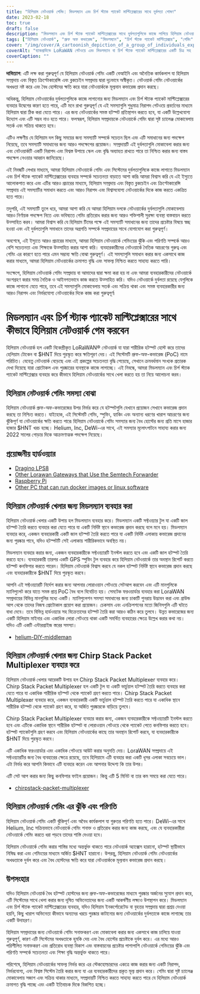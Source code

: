 ```yaml
---
title: "হিলিয়াম নেটওয়ার্ক গেমিং: মিডলম্যান এবং চির্প স্ট্যাক প্যাকেট মাল্টিপ্লেক্সারের সাথে দুর্বলতা শোষণ"
date: 2023-02-18
toc: true
draft: false
description: "মিডলম্যান এবং চির্প স্ট্যাক প্যাকেট মাল্টিপ্লেক্সারের সাথে দুর্বলতাগুলিকে কাজে লাগিয়ে হিলিয়াম নেটওয়ার্কের সাথে খেলা শিখুন, সেইসাথে এটি করার ঝুঁকি এবং পরিণতিগুলি।"
tags: ["হিলিয়াম নেটওয়ার্ক", "প্রুফ অফ কভারেজ", "মিডলম্যান", "চির্প স্ট্যাক প্যাকেট মাল্টিপ্লেক্সার", "গেমিং", "দুর্বলতা শোষণ", "LoRaWAN নেটওয়ার্ক", "ক্রিপ্টোকারেন্সি", "ব্লকচেইন", "বিকেন্দ্রীভূত নেটওয়ার্ক", "হটস্পট", "স্পুফিং", "প্রতারণা", "অবৈধ কার্যকলাপ", "শাস্তি", "নেটওয়ার্কের অখণ্ডতা", "পুরস্কার", "দূষিত অভিনেতা", "নেটওয়ার্ক নিরাপত্তা", "বৈধ হোস্ট"]
cover: "/img/cover/A_cartoonish_depiction_of_a_group_of_individuals_exploiting.png"
coverAlt: "ব্যাকগ্রাউন্ডে LoRaWAN গেটওয়ে এবং মিডলম্যান বা চির্প স্ট্যাক প্যাকেট মাল্টিপ্লেক্সারের একটি চিত্র সহ একটি হিলিয়াম বেলুন শোষণকারী ব্যক্তিদের একটি গোষ্ঠীর একটি কার্টুনিশ চিত্র।"
coverCaption: ""
---
```


**দাবিত্যাগ**:
এটি লক্ষ করা গুরুত্বপূর্ণ যে হিলিয়াম নেটওয়ার্ক গেমিং একটি বেআইনি এবং অনৈতিক কার্যকলাপ যা হিলিয়াম সম্প্রদায় এবং বিস্তৃত ক্রিপ্টোকারেন্সি এবং ব্লকচেইন সম্প্রদায় দ্বারা দৃঢ়ভাবে অস্বীকৃত। নেটওয়ার্ক গেমিং নেটওয়ার্কের অখণ্ডতা নষ্ট করে এবং বৈধ হোস্টদের ক্ষতি করে যারা নেটওয়ার্ককে মূল্যবান কভারেজ প্রদান করছে।

অধিকন্তু, হিলিয়াম নেটওয়ার্কের দুর্বলতাগুলিকে কাজে লাগানোর জন্য মিডলম্যান এবং চির্প স্ট্যাক প্যাকেট মাল্টিপ্লেক্সারের ব্যবহার উদ্বেগের কারণ হতে পারে, এটি মনে রাখা গুরুত্বপূর্ণ যে এই সমস্যাগুলি শুধুমাত্র নিরাপদ গেটওয়ে প্রবর্তনের মাধ্যমে হিলিয়াম দ্বারা ঠিক করা যেতে পারে। এর জন্য নেটওয়ার্কের সমস্ত হটস্পট প্রতিস্থাপন করতে হবে, যা একটি উল্লেখযোগ্য উদ্যোগ এবং এটি সম্ভব নাও হতে পারে। ফলস্বরূপ, হিলিয়াম সম্প্রদায়কে নেটওয়ার্কে গেমিং দ্বারা সৃষ্ট চ্যালেঞ্জ মোকাবেলায় সতর্ক এবং সক্রিয় থাকতে হবে।

এটিও লক্ষণীয় যে হিলিয়াম দল কিছু সময়ের জন্য সমস্যাটি সম্পর্কে সচেতন ছিল এবং এটি সমাধানের জন্য পদক্ষেপ নিয়েছে, তবে সমস্যাটি সমাধানের জন্য আরও পদক্ষেপের প্রয়োজন। সম্প্রদায়টি এই দুর্বলতাগুলি মোকাবেলা করার জন্য এবং নেটওয়ার্কটি একটি নিরাপদ এবং বিশ্বস্ত উপায়ে স্কেল এবং বৃদ্ধি অব্যাহত রাখতে পারে তা নিশ্চিত করার জন্য বাস্তব পদক্ষেপ নেওয়ার আহ্বান জানিয়েছে।

এই নিবন্ধটি লেখার মাধ্যমে, আমরা হিলিয়াম নেটওয়ার্কে গেমিং এবং সিস্টেমের দুর্বলতাগুলিকে কাজে লাগাতে মিডলম্যান এবং চির্প স্ট্যাক প্যাকেট মাল্টিপ্লেক্সারের ব্যবহার সম্পর্কে সচেতনতা বাড়াতে আশা করি৷ আমরা বিশ্বাস করি যে এই ইস্যুতে আলোকপাত করে এবং এটির আরও প্রচারের মাধ্যমে, হিলিয়াম সম্প্রদায় এবং বিস্তৃত ব্লকচেইন এবং ক্রিপ্টোকারেন্সি সম্প্রদায় এই সমস্যাটির সমাধান করতে এবং আরও নিরাপদ এবং বিশ্বাসযোগ্য নেটওয়ার্কের দিকে কাজ করতে একত্রিত হতে পারে।

তদুপরি, এই সমস্যাটি তুলে ধরে, আমরা আশা করি যে আমরা হিলিয়াম দলকে নেটওয়ার্কের দুর্বলতাগুলি মোকাবেলায় আরও নির্ণায়ক পদক্ষেপ নিতে এবং ভবিষ্যতে গেমিং প্রতিরোধ করার জন্য আরও শক্তিশালী সুরক্ষা ব্যবস্থা বাস্তবায়ন করতে উত্সাহিত করব। আমরা বিশ্বাস করি যে হিলিয়াম টিমের পক্ষে এই সমস্যাটি সমাধানের জন্য তাদের প্রচেষ্টার বিষয়ে স্বচ্ছ হওয়া এবং এই দুর্বলতাগুলি সমাধানে তাদের অগ্রগতি সম্পর্কে সম্প্রদায়ের সাথে যোগাযোগ করা গুরুত্বপূর্ণ।

অবশেষে, এই ইস্যুতে আরও প্রচারের মাধ্যমে, আমরা হিলিয়াম নেটওয়ার্কে গেমিংয়ের ঝুঁকি এবং পরিণতি সম্পর্কে আরও বেশি সচেতনতা এবং শিক্ষাকে উত্সাহিত করার আশা করি। ব্যবহারকারীদের নেটওয়ার্কে নৈতিক আচরণের গুরুত্ব এবং গেমিং এর কারণে হতে পারে এমন সম্ভাব্য ক্ষতি বোঝা গুরুত্বপূর্ণ। এই সমস্যাগুলি সমাধান করার জন্য একসাথে কাজ করার মাধ্যমে, আমরা হিলিয়াম নেটওয়ার্কের ক্রমাগত বৃদ্ধি এবং সাফল্য নিশ্চিত করতে সাহায্য করতে পারি।

সংক্ষেপে, হিলিয়াম নেটওয়ার্ক গেমিং সম্প্রদায় বা আমাদের দ্বারা ক্ষমা করা হয় না এবং আমরা ব্যবহারকারীদের নেটওয়ার্কে অংশগ্রহণ করার সময় নৈতিক ও আইনগতভাবে কাজ করতে উত্সাহিত করি। যদিও নেটওয়ার্কে দুর্বলতা রয়েছে যেগুলিকে কাজে লাগানো যেতে পারে, তবে এই সমস্যাগুলি মোকাবেলায় সতর্ক এবং সক্রিয় থাকা এবং সমস্ত ব্যবহারকারীর জন্য আরও নিরাপদ এবং নির্ভরযোগ্য নেটওয়ার্কের দিকে কাজ করা গুরুত্বপূর্ণ৷

# মিডলম্যান এবং চির্প স্ট্যাক প্যাকেট মাল্টিপ্লেক্সারের সাথে কীভাবে হিলিয়াম নেটওয়ার্ক গেম করবেন
হিলিয়াম নেটওয়ার্ক হল একটি বিকেন্দ্রীকৃত LoRaWAN® নেটওয়ার্ক যা যারা শারীরিক হটস্পট হোস্ট করে তাদের হেলিয়াম টোকেন বা $HNT দিয়ে পুরস্কৃত করে ক্ষতিপূরণ দেয়। এই সিস্টেমটি প্রুফ-অফ-কভারেজ (PoC) নামে পরিচিত। যেহেতু নেটওয়ার্ক বেড়েছে এবং এই প্রকল্পের সচেতনতা বৃদ্ধি পেয়েছে, সেখানে ক্রমবর্ধমান সংখ্যক প্রতারক দেখা দিয়েছে যারা প্রোটোকল এবং পুরষ্কারের ব্যবস্থাকে কাজে লাগাচ্ছে। এই নিবন্ধে, আমরা মিডলম্যান এবং চির্প স্ট্যাক প্যাকেট মাল্টিপ্লেক্সার ব্যবহার করে কীভাবে হিলিয়াম নেটওয়ার্কের সাথে খেলা করতে হয় তা নিয়ে আলোচনা করব।

## হিলিয়াম নেটওয়ার্ক গেমিং সমস্যা বোঝা
হিলিয়াম নেটওয়ার্ক প্রুফ-অফ-কভারেজের উপর নির্ভর করে যে হটস্পটগুলি যেখানে প্রয়োজন সেখানে কভারেজ প্রদান করছে তা নিশ্চিত করতে। যাইহোক, এই সিস্টেমটি গেমিং, স্পুফিং, হ্যাকিং এবং অন্যান্য ধরণের খারাপ আচরণের জন্য ঝুঁকিপূর্ণ যা নেটওয়ার্কের ক্ষতি করতে পারে৷ হিলিয়াম নেটওয়ার্কে গেমিং সমস্যার জন্য বৈধ হোস্টের জন্য প্রতি মাসে হাজার হাজার $HNT খরচ হচ্ছে। Helium, Inc, DeWi-এর সাথে, এই সমস্যার মূলোৎপাটনে সাহায্য করার জন্য 2022 সালের গোড়ার দিকে আক্রমণাত্মক পদক্ষেপ নিয়েছে।

## প্রয়োজনীয় হার্ডওয়্যার
- [Dragino LPS8](https://www.ebay.com/sch/i.html?_nkw=dragino+lps8)
- [Other Lorawan Gateways that Use the Semtech Forwarder](https://amzn.to/41bcskb)
- [Raspberry Pi](https://amzn.to/3KjFCYp)
- [Other PC that can run docker images or linux software](https://amzn.to/3YkFhcj)

## হিলিয়াম নেটওয়ার্ক খেলার জন্য মিডলম্যান ব্যবহার করা
হিলিয়াম নেটওয়ার্ক খেলার একটি উপায় হল মিডলম্যান ব্যবহার করে। মিডলম্যান একটি সফ্টওয়্যার টুল যা একটি জাল হটস্পট তৈরি করতে ব্যবহার করা যেতে পারে যা একটি নির্দিষ্ট স্থানে কভারেজ প্রদান করছে বলে মনে হয়। মিডলম্যান ব্যবহার করে, একজন ব্যবহারকারী একটি জাল হটস্পট তৈরি করতে পারে যা একটি নির্দিষ্ট এলাকায় কভারেজ প্রদানের জন্য পুরষ্কার পাবে, যদিও হটস্পটটি সেই এলাকায় শারীরিকভাবে অবস্থিত নয়।

মিডলম্যান ব্যবহার করার জন্য, একজন ব্যবহারকারীকে সফ্টওয়্যারটি ইনস্টল করতে হবে এবং একটি জাল হটস্পট তৈরি করতে হবে। ব্যবহারকারী তারপর একটি GPS স্পুফিং টুল ব্যবহার করে হিলিয়াম নেটওয়ার্কে তার অবস্থান রিপোর্ট করতে হটস্পট কনফিগার করতে পারেন। হিলিয়াম নেটওয়ার্ক বিশ্বাস করবে যে নকল হটস্পট নির্দিষ্ট স্থানে কভারেজ প্রদান করছে এবং ব্যবহারকারীকে $HNT দিয়ে পুরস্কৃত করবে।

আপনি এই সফ্টওয়্যারটি নির্দেশ করার জন্য আপনার লোরাওয়ান গেটওয়ে সেটআপ করবেন এবং এটি মানগুলিকে ম্যানিপুলেট করে যাতে সমস্ত প্রাপ্ত PoC বৈধ বলে বিবেচিত হয়। সেমটেক ফরওয়ার্ডার ব্যবহার করা LoraWAN সম্প্রদায়ের বিভিন্ন মানগুলির মধ্যে একটি। ম্যানিপুলেশন সমস্যা সমাধানের জন্য চাকাটি পুনরায় উদ্ভাবন করা এবং গ্রাউন্ড আপ থেকে তাদের নিজস্ব প্রোটোকাল প্রয়োগ করা প্রয়োজন। চেকসাম এবং এনক্রিপশনের মতো জিনিসগুলি এটি ঘটতে বাধা দেবে। তবে বিভিন্ন হার্ডওয়্যার সহ বিক্রেতাদের হটস্পট তৈরি করা আরও কঠিন করে তুলবে। উন্নত কভারেজের জন্য একটি হিলিয়াম মাইনার এবং একাধিক লোরা গেটওয়ে থাকা একটি সমর্থিত ব্যবহারের ক্ষেত্রে উল্লেখ করার কথা নয়। যদিও এটি একটি এন্টারপ্রাইজ স্তরের সমস্যা।

 - [helium-DIY-middleman](https://github.com/curiousfokker/helium-DIY-middleman)

## হিলিয়াম নেটওয়ার্ক খেলার জন্য Chirp Stack Packet Multiplexer ব্যবহার করে
হিলিয়াম নেটওয়ার্ক খেলার আরেকটি উপায় হল Chirp Stack Packet Multiplexer ব্যবহার করে। Chirp Stack Packet Multiplexer হল একটি টুল যা একটি ভার্চুয়াল হটস্পট তৈরি করতে ব্যবহার করা যেতে পারে যা একাধিক শারীরিক হটস্পট থেকে প্যাকেট গ্রহণ করতে পারে। Chirp Stack Packet Multiplexer ব্যবহার করে, একজন ব্যবহারকারী একটি ভার্চুয়াল হটস্পট তৈরি করতে পারে যা একাধিক স্থানে শারীরিক হটস্পট থেকে প্যাকেট গ্রহণ করে, যা অর্জিত পুরষ্কারকে বাড়িয়ে তুলবে।

Chirp Stack Packet Multiplexer ব্যবহার করার জন্য, একজন ব্যবহারকারীকে সফ্টওয়্যারটি ইনস্টল করতে হবে এবং এটিকে একাধিক স্থানে শারীরিক হটস্পট বা লোরাওয়ান গেটওয়ে থেকে প্যাকেট পেতে কনফিগার করতে হবে। হটস্পট প্যাকেটগুলি গ্রহণ করবে এবং হিলিয়াম নেটওয়ার্কের কাছে তার অবস্থান রিপোর্ট করবে, যা ব্যবহারকারীকে $HNT দিয়ে পুরস্কৃত করবে।

এটি একাধিক ফরওয়ার্ডার এবং একাধিক গেটওয়ে আউট করার অনুমতি দেয়। LoraWAN সম্প্রদায়ে এই সফ্টওয়্যারটির জন্য বৈধ ব্যবহারের ক্ষেত্রে রয়েছে, তবে হিলিয়ামে এটি ব্যবহার করা একটি ধূসর এলাকা সবচেয়ে ভাল। এটা নির্ভর করে আপনি কিভাবে এটি ব্যবহার করেন এবং আপনার উদ্দেশ্য কি তার উপর।

এটি সেট আপ করার জন্য কিছু কনফিগার ফাইল প্রয়োজন। কিন্তু এটি 5 মিনিট বা তার কম সময়ে করা যেতে পারে।
- [chirpstack-packet-multiplexer](https://github.com/brocaar/chirpstack-packet-multiplexer)


## হিলিয়াম নেটওয়ার্ক গেমিং এর ঝুঁকি এবং পরিণতি
হিলিয়াম নেটওয়ার্ক গেমিং একটি ঝুঁকিপূর্ণ এবং অবৈধ কার্যকলাপ যা গুরুতর পরিণতি হতে পারে। DeWi-এর সাথে Helium, Inc সক্রিয়ভাবে নেটওয়ার্কে গেমিং শনাক্ত ও প্রতিরোধ করার জন্য কাজ করছে, এবং যে ব্যবহারকারীরা নেটওয়ার্কে গেমিং করতে ধরা পড়বে তাদের শাস্তি দেওয়া হবে।

হিলিয়াম নেটওয়ার্কে গেমিং করার শাস্তির মধ্যে অন্তর্ভুক্ত থাকতে পারে নেটওয়ার্ক অ্যাক্সেস হারানো, হটস্পট স্থায়ীভাবে নিষিদ্ধ করা এবং গেমিংয়ের মাধ্যমে অর্জিত $HNT হারানো। উপরন্তু, হিলিয়াম নেটওয়ার্ক গেমিং নেটওয়ার্কের অখণ্ডতাকে দুর্বল করে এবং বৈধ হোস্টদের ক্ষতি করে যারা নেটওয়ার্ককে মূল্যবান কভারেজ প্রদান করছে।

## উপসংহার
যদিও হিলিয়াম নেটওয়ার্ক বৈধ হটস্পট হোস্টদের জন্য প্রুফ-অফ-কভারেজের মাধ্যমে পুরষ্কার অর্জনের সুযোগ প্রদান করে, এটি সিস্টেমের সাথে খেলা করার জন্য দূষিত অভিনেতাদের জন্য একটি আকর্ষণীয় লক্ষ্যও উপস্থাপন করে। মিডলম্যান এবং চির্প স্ট্যাক প্যাকেট মাল্টিপ্লেক্সারের ব্যবহার, যদিও হিলিয়াম ইনকর্পোরেটেড বা বৃহত্তর সম্প্রদায় দ্বারা প্রশ্রয় দেওয়া হয়নি, কিছু খারাপ অভিনেতা কীভাবে অন্যদের খরচে পুরষ্কার কাটানোর জন্য নেটওয়ার্কের দুর্বলতাকে কাজে লাগাচ্ছে তার একটি উদাহরণ।

হিলিয়াম সম্প্রদায়ের জন্য নেটওয়ার্কে গেমিং সনাক্তকরণ এবং মোকাবেলা করার জন্য একসাথে কাজ চালিয়ে যাওয়া গুরুত্বপূর্ণ, কারণ এটি সিস্টেমের অখণ্ডতাকে হুমকি দেয় এবং বৈধ হোস্টের প্রচেষ্টাকে দুর্বল করে। এর মধ্যে আরও পরিশীলিত সনাক্তকরণ এবং প্রতিরোধ ব্যবস্থা বিকাশ এবং বাস্তবায়নের প্রচেষ্টার পাশাপাশি নেটওয়ার্কে গেমিংয়ের ঝুঁকি এবং পরিণতি সম্পর্কে সচেতনতা এবং শিক্ষা বৃদ্ধি অন্তর্ভুক্ত থাকতে পারে।

পরিশেষে, হিলিয়াম নেটওয়ার্কের সাফল্য নির্ভর করে এর স্টেকহোল্ডারদের একত্রে কাজ করার জন্য একটি নিরাপদ, নির্ভরযোগ্য, এবং বিশ্বস্ত সিস্টেম তৈরি করার জন্য যা এর ব্যবহারকারীদের প্রকৃত মূল্য প্রদান করে। গেমিং দ্বারা সৃষ্ট চ্যালেঞ্জ মোকাবেলায় সজাগ এবং সক্রিয় থাকার মাধ্যমে, সম্প্রদায়টি নিশ্চিত করতে সাহায্য করতে পারে যে হিলিয়াম নেটওয়ার্ক ক্রমাগত বৃদ্ধি পাচ্ছে এবং একটি ইতিবাচক দিকে বিকশিত হচ্ছে।